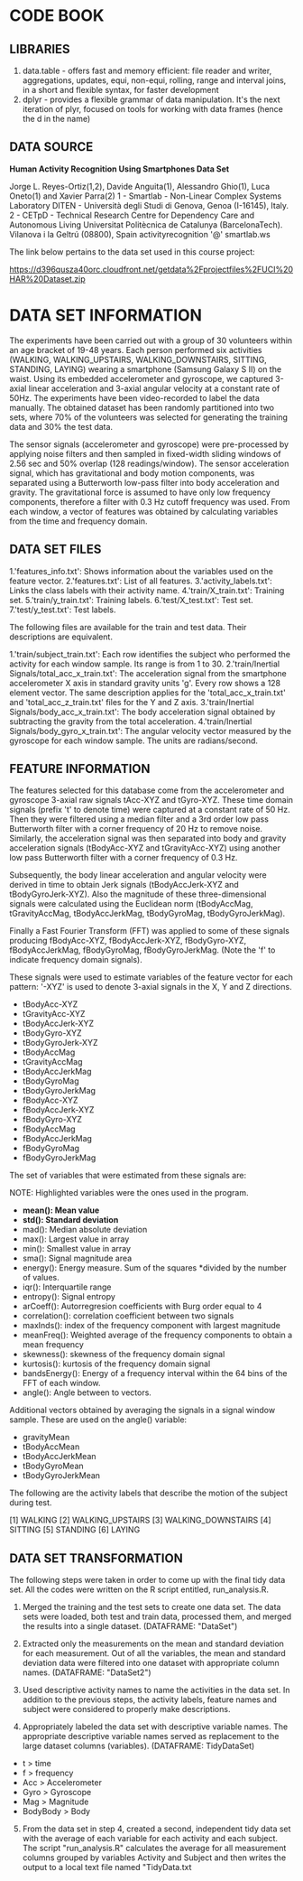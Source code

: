 # **CODE BOOK**

## LIBRARIES
1. data.table - offers fast and memory efficient: file reader and writer, aggregations, updates, equi, non-equi, rolling, range and interval joins, in a short and flexible syntax, for faster development
2. dplyr - provides a flexible grammar of data manipulation. It's the next iteration of plyr, focused on tools for working with data frames (hence the d in the name)

## DATA SOURCE
**Human Activity Recognition Using Smartphones Data Set**

Jorge L. Reyes-Ortiz(1,2), Davide Anguita(1), Alessandro Ghio(1), Luca Oneto(1) and Xavier Parra(2) 1 - Smartlab - Non-Linear Complex Systems Laboratory DITEN - Università degli Studi di Genova, Genoa (I-16145), Italy. 2 - CETpD - Technical Research Centre for Dependency Care and Autonomous Living Universitat Politècnica de Catalunya (BarcelonaTech). Vilanova i la Geltrú (08800), Spain activityrecognition '@' smartlab.ws

The link below pertains to the data set used in this course project:

https://d396qusza40orc.cloudfront.net/getdata%2Fprojectfiles%2FUCI%20HAR%20Dataset.zip

# DATA SET INFORMATION
The experiments have been carried out with a group of 30 volunteers within an age bracket of 19-48 years. Each person performed six activities (WALKING, WALKING_UPSTAIRS, WALKING_DOWNSTAIRS, SITTING, STANDING, LAYING) wearing a smartphone (Samsung Galaxy S II) on the waist. Using its embedded accelerometer and gyroscope, we captured 3-axial linear acceleration and 3-axial angular velocity at a constant rate of 50Hz. The experiments have been video-recorded to label the data manually. The obtained dataset has been randomly partitioned into two sets, where 70% of the volunteers was selected for generating the training data and 30% the test data.

The sensor signals (accelerometer and gyroscope) were pre-processed by applying noise filters and then sampled in fixed-width sliding windows of 2.56 sec and 50% overlap (128 readings/window). The sensor acceleration signal, which has gravitational and body motion components, was separated using a Butterworth low-pass filter into body acceleration and gravity. The gravitational force is assumed to have only low frequency components, therefore a filter with 0.3 Hz cutoff frequency was used. From each window, a vector of features was obtained by calculating variables from the time and frequency domain.

## DATA SET FILES
1.'features_info.txt': Shows information about the variables used on the feature vector.
2.'features.txt': List of all features.
3.'activity_labels.txt': Links the class labels with their activity name.
4.'train/X_train.txt': Training set.
5.'train/y_train.txt': Training labels.
6.'test/X_test.txt': Test set.
7.'test/y_test.txt': Test labels.

The following files are available for the train and test data. Their descriptions are equivalent.

1.'train/subject_train.txt': Each row identifies the subject who performed the activity for each window sample. Its range is from 1 to 30.
2.'train/Inertial Signals/total_acc_x_train.txt': The acceleration signal from the smartphone accelerometer X axis in standard gravity units 'g'. Every row shows a 128 element vector. The same description applies for the 'total_acc_x_train.txt' and 'total_acc_z_train.txt' files for the Y and Z axis.
3.'train/Inertial Signals/body_acc_x_train.txt': The body acceleration signal obtained by subtracting the gravity from the total acceleration.
4.'train/Inertial Signals/body_gyro_x_train.txt': The angular velocity vector measured by the gyroscope for each window sample. The units are radians/second.

## FEATURE INFORMATION
The features selected for this database come from the accelerometer and gyroscope 3-axial raw signals tAcc-XYZ and tGyro-XYZ. These time domain signals (prefix 't' to denote time) were captured at a constant rate of 50 Hz. Then they were filtered using a median filter and a 3rd order low pass Butterworth filter with a corner frequency of 20 Hz to remove noise. Similarly, the acceleration signal was then separated into body and gravity acceleration signals (tBodyAcc-XYZ and tGravityAcc-XYZ) using another low pass Butterworth filter with a corner frequency of 0.3 Hz.

Subsequently, the body linear acceleration and angular velocity were derived in time to obtain Jerk signals (tBodyAccJerk-XYZ and tBodyGyroJerk-XYZ). Also the magnitude of these three-dimensional signals were calculated using the Euclidean norm (tBodyAccMag, tGravityAccMag, tBodyAccJerkMag, tBodyGyroMag, tBodyGyroJerkMag).

Finally a Fast Fourier Transform (FFT) was applied to some of these signals producing fBodyAcc-XYZ, fBodyAccJerk-XYZ, fBodyGyro-XYZ, fBodyAccJerkMag, fBodyGyroMag, fBodyGyroJerkMag. (Note the 'f' to indicate frequency domain signals).

These signals were used to estimate variables of the feature vector for each pattern:
'-XYZ' is used to denote 3-axial signals in the X, Y and Z directions.

* tBodyAcc-XYZ
* tGravityAcc-XYZ
* tBodyAccJerk-XYZ
* tBodyGyro-XYZ
* tBodyGyroJerk-XYZ
* tBodyAccMag
* tGravityAccMag
* tBodyAccJerkMag
* tBodyGyroMag
* tBodyGyroJerkMag
* fBodyAcc-XYZ
* fBodyAccJerk-XYZ
* fBodyGyro-XYZ
* fBodyAccMag
* fBodyAccJerkMag
* fBodyGyroMag
* fBodyGyroJerkMag

The set of variables that were estimated from these signals are:

NOTE: Highlighted variables were the ones used in the program.

* **mean(): Mean value**
* **std(): Standard deviation**
* mad(): Median absolute deviation
* max(): Largest value in array
* min(): Smallest value in array
* sma(): Signal magnitude area
* energy(): Energy measure. Sum of the squares *divided by the number of values.
* iqr(): Interquartile range
* entropy(): Signal entropy
* arCoeff(): Autorregresion coefficients with Burg order equal to 4
* correlation(): correlation coefficient between two signals
* maxInds(): index of the frequency component with largest magnitude
* meanFreq(): Weighted average of the frequency components to obtain a mean frequency
* skewness(): skewness of the frequency domain signal
* kurtosis(): kurtosis of the frequency domain signal
* bandsEnergy(): Energy of a frequency interval within the 64 bins of the FFT of each window.
* angle(): Angle between to vectors.

Additional vectors obtained by averaging the signals in a signal window sample. These are used on the angle() variable:

* gravityMean
* tBodyAccMean
* tBodyAccJerkMean
* tBodyGyroMean
* tBodyGyroJerkMean

The following are the activity labels that describe the motion of the subject during test.

[1] WALKING
[2] WALKING_UPSTAIRS
[3] WALKING_DOWNSTAIRS
[4] SITTING
[5] STANDING
[6] LAYING

## DATA SET TRANSFORMATION
The following steps were taken in order to come up with the final tidy data set. All the codes were written on the R script entitled, run_analysis.R.

1. Merged the training and the test sets to create one data set. The data sets were loaded, both test and train data, processed them, and merged the results into a single dataset. (DATAFRAME: "DataSet")

2. Extracted only the measurements on the mean and standard deviation for each measurement. Out of all the variables, the mean and standard deviation data were filtered into one dataset with appropriate column names. (DATAFRAME: "DataSet2")

3. Used descriptive activity names to name the activities in the data set. In addition to the previous steps, the activity labels, feature names and subject were considered to properly make descriptions.

4. Appropriately labeled the data set with descriptive variable names. The appropriate descriptive variable names served as replacement to the large dataset columns (variables). (DATAFRAME: TidyDataSet)

* t > time
* f > frequency
* Acc > Accelerometer
* Gyro > Gyroscope
* Mag > Magnitude
* BodyBody > Body

5. From the data set in step 4, created a second, independent tidy data set with the average of each variable for each activity and each subject. The script "run_analysis.R" calculates the average for all measurement columns grouped by variables Activity and Subject and then writes the output to a local text file named "TidyData.txt
